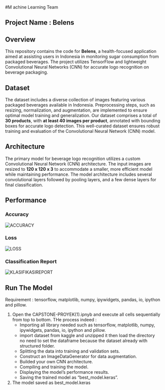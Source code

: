 #M achine Learning Team 

## Project Name : Belens 

## Overview
This repository contains the code for **Belens**, a health-focused application aimed at assisting users in Indonesia in monitoring sugar consumption from packaged beverages. The project utilizes TensorFlow and lightweight Convolutional Neural Networks (CNN) for accurate logo recognition on beverage packaging.

## Dataset
The dataset includes a diverse collection of images featuring various packaged beverages available in Indonesia. Preprocessing steps, such as resizing, normalization, and augmentation, are implemented to ensure optimal model training and generalization.
Our dataset comprises a total of **30 products**, with **at least 40 images per product**, annotated with bounding boxes for accurate logo detection. This well-curated dataset ensures robust training and evaluation of the Convolutional Neural Network (CNN) model.

## Architecture
The primary model for beverage logo recognition utilizes a custom Convolutional Neural Network (CNN) architecture. The input images are resized to **120 x 120 x 3** to accommodate a smaller, more efficient model while maintaining performance. The model architecture includes several convolutional layers followed by pooling layers, and a few dense layers for final classification.

## Performance

### Accuracy
![ACCURACY](https://github.com/user-attachments/assets/33d486f1-2cc9-40f0-8b3b-d8d61014cef4)

### Loss
![LOSS](https://github.com/user-attachments/assets/ac0b9895-e17d-4b40-9c1f-d6cd146630d5)

### Classification Report
![KLASIFIKASIREPORT](https://github.com/user-attachments/assets/b3685d6d-3e05-4201-8567-e8f2b9f16d74)

## Run The Model

Requirement  : tensorflow, matplotlib, numpy, ipywidgets, pandas, io, ipython and pillow.

1. Open the CAPSTONE-PROYEK(1).ipnyb and execute all cells sequentially from top to bottom. THe process  indeed :
   - Importing all library needed such as tensorflow, matplotlib, numpy, ipywidgets, pandas, io, ipython and pillow.
   - import dataset from kaggle and unzipped it then load the directory no need to set the dataframe because the dataset already with structured folder.
   - Splitting the data into training and validation sets.
   - Construct an ImageDataGenerator for data augmentation.
   - Builded your own CNN architecture.
   - Compiling and training the model.
   - Displaying the model’s performance results.
   - Saving the trained model as “best_model.keras”.
2. The model saved as best_model.keras
   
